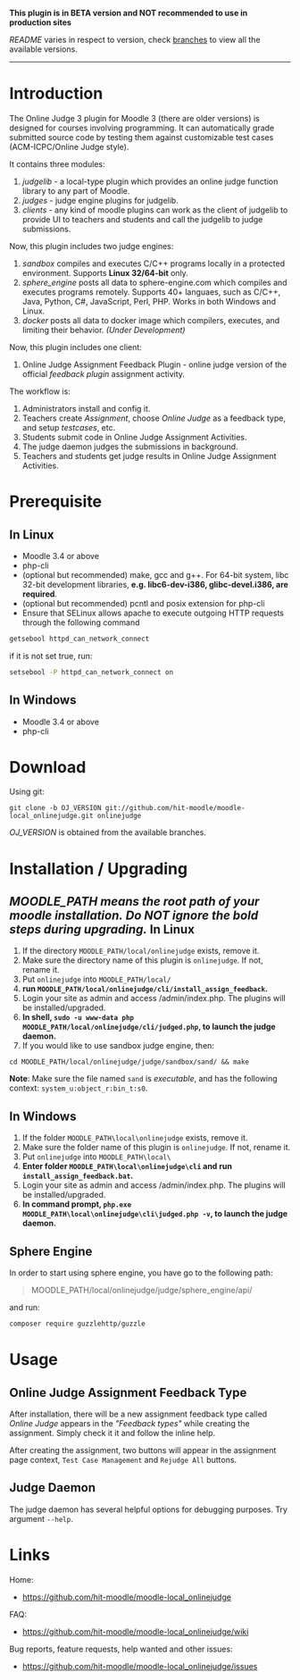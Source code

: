 **This plugin is in BETA version and NOT recommended to use in production sites**

*README* varies in respect to version, check [branches](https://github.com/hit-moodle/moodle-local_onlinejudge/branches) to view all the available versions.

------

Introduction
============

The Online Judge 3 plugin for Moodle 3 (there are older versions) is designed for courses involving programming.
It can automatically grade submitted source code by testing them against customizable
test cases (ACM-ICPC/Online Judge style).

It contains three modules:

1. *judgelib* - a local-type plugin which provides an online judge function library to any part
   of Moodle.
2. *judges* - judge engine plugins for judgelib.
3. *clients* - any kind of moodle plugins can work as the client of judgelib to provide UI
   to teachers and students and call the judgelib to judge submissions. 

Now, this plugin includes two judge engines:

1. *sandbox* compiles and executes C/C++ programs locally in a protected environment. Supports **Linux 32/64-bit** only.
2. *sphere_engine* posts all data to sphere-engine.com which compiles and executes programs remotely. Supports 40+ languaes, such as C/C++, Java, Python, C#, JavaScript, Perl, PHP. Works in both Windows and Linux.
3. *docker* posts all data to docker image which compilers, executes, and limiting their behavior. *(Under Development)*

Now, this plugin includes one client:

1. Online Judge Assignment Feedback Plugin - online judge version of the official *feedback plugin* assignment activity.

The workflow is:

1. Administrators install and config it.
2. Teachers create *Assignment*, choose *Online Judge* as a feedback type, and setup *testcases*, etc.
3. Students submit code in Online Judge Assignment Activities.
4. The judge daemon judges the submissions in background.
5. Teachers and students get judge results in Online Judge Assignment Activities.


Prerequisite
============

In Linux
--------

* Moodle 3.4 or above
* php-cli
* (optional but recommended) make, gcc and g++. For 64-bit system, libc 32-bit development libraries, **e.g. libc6-dev-i386, glibc-devel.i386, are required**.
* (optional but recommended) pcntl and posix extension for php-cli
* Ensure that SELinux allows apache to execute outgoing HTTP requests through the following command
```bash
getsebool httpd_can_network_connect
```
if it is not set true, run:
```bash
setsebool -P httpd_can_network_connect on
```
In Windows
----------

* Moodle 3.4 or above
* php-cli


Download
========

Using git:

```
git clone -b OJ_VERSION git://github.com/hit-moodle/moodle-local_onlinejudge.git onlinejudge
```
*OJ_VERSION* is obtained from the available branches.

Installation / Upgrading
========================

*MOODLE_PATH means the root path of your moodle installation.*
*Do NOT ignore the bold steps during upgrading.*
In Linux
--------

1. If the directory `MOODLE_PATH/local/onlinejudge` exists, remove it.
2. Make sure the directory name of this plugin is `onlinejudge`. If not, rename it.
3. Put `onlinejudge` into `MOODLE_PATH/local/`
4. **run `MOODLE_PATH/local/onlinejudge/cli/install_assign_feedback`.**
5. Login your site as admin and access /admin/index.php. The plugins will be installed/upgraded.
6. **In shell, `sudo -u www-data php MOODLE_PATH/local/onlinejudge/cli/judged.php`, to launch the judge daemon.**
7. If you would like to use sandbox judge engine, then:
```
cd MOODLE_PATH/local/onlinejudge/judge/sandbox/sand/ && make
```
**Note**: Make sure the file named `sand` is *executable*, and has the following context: `system_u:object_r:bin_t:s0`.

In Windows
----------

1. If the folder `MOODLE_PATH\local\onlinejudge` exists, remove it.
2. Make sure the folder name of this plugin is `onlinejudge`. If not, rename it.
3. Put `onlinejudge` into `MOODLE_PATH\local\`
4. **Enter folder `MOODLE_PATH\local\onlinejudge\cli` and run `install_assign_feedback.bat`.**
5. Login your site as admin and access /admin/index.php. The plugins will be installed/upgraded.
6. **In command prompt, `php.exe MOODLE_PATH\local\onlinejudge\cli\judged.php -v`, to launch the judge daemon.**

Sphere Engine
------------
In order to start using sphere engine, you have go to the following path:

> MOODLE_PATH/local/onlinejudge/judge/sphere_engine/api/

and run:
```bash
composer require guzzlehttp/guzzle
``` 
Usage
=====

Online Judge Assignment Feedback Type
----------------------------

After installation, there will be a new assignment feedback type called *Online Judge* appears in the *"Feedback types"* while creating the assignment. Simply check it it and follow the inline help.

After creating the assignment, two buttons will appear in the assignment page context, `Test Case Management` and `Rejudge All` buttons.

Judge Daemon
------------

The judge daemon has several helpful options for debugging purposes. Try argument `--help`.

Links
=====

Home:

* <https://github.com/hit-moodle/moodle-local_onlinejudge>

FAQ:

* <https://github.com/hit-moodle/moodle-local_onlinejudge/wiki>

Bug reports, feature requests, help wanted and other issues:

* <https://github.com/hit-moodle/moodle-local_onlinejudge/issues>
